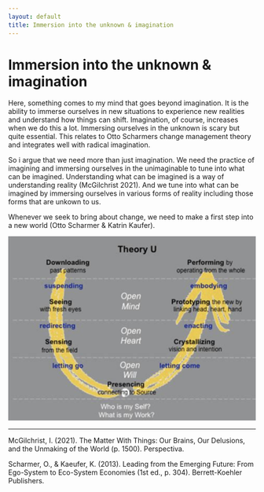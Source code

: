 ```yaml
---
layout: default
title: Immersion into the unknown & imagination
---
```

# Immersion into the unknown & imagination
Here, something comes to my mind that goes beyond imagination. It is the ability to immerse ourselves in new situations to experience new realities and understand how things can shift. Imagination, of course, increases when we do this a lot. Immersing ourselves in the unknown is scary but quite essential. This relates to Otto Scharmers change management theory and integrates well with radical imagination. 

So i argue that we need more than just imagination. We need the practice of imagining and immersing ourselves in the unimaginable to tune into what can be imagined. Understanding what can be imagined is a way of understanding reality (McGilchrist 2021). And we tune into what can be imagined by immersing ourselves in various forms of reality including those forms that are unkown to us.

Whenever we seek to bring about change, we need to make a first step into a new world (Otto Scharmer & Katrin Kaufer). 

![](media/cleanshot_2023-10-19-at-14-02-44@2x.png)

__________
McGilchrist, I. (2021). The Matter With Things: Our Brains, Our Delusions, and the Unmaking of the World (p. 1500). Perspectiva.

Scharmer, O., & Kaeufer, K. (2013). Leading from the Emerging Future: From Ego-System to Eco-System Economies (1st ed., p. 304). Berrett-Koehler Publishers.

